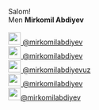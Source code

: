 Salom! <br/>
Men <b>Mirkomil Abdiyev</b> <br/>
<br/>
<a href="https://t.me/mirkomilabdiyev"><img src="https://cdn-icons-png.flaticon.com/512/906/906377.png" width="25"> @mirkomilabdiyev</a><br/>
<a href="https://instagram.com/mirkomilabdiyev"><img src="https://cdn-icons.flaticon.com/png/512/4494/premium/4494489.png?token=exp=1652989955~hmac=988baf692a0b553757f38e249ebb9fa9" width="25"> @mirkomilabdiyev</a><br/>
<a href="https://facebook.com/mirkomilabdiyev"><img src="https://cdn-icons-png.flaticon.com/512/1312/1312139.png" width="25"> @mirkomilabdiyevuz</a><br/>
<a href="https://twitter.com/mirkomilabdiyev"><img src="https://cdn-icons-png.flaticon.com/512/185/185961.png" width="25"> @mirkomilabdiyev</a><br/>
<a href="https://vk.com/mirkomilabdiyev"><img src="https://cdn-icons.flaticon.com/png/512/4494/premium/4494519.png?token=exp=1652990091~hmac=4ebf38dca99243eeaded8ca0a6bd3a5e" width="25">@mirkomilabdiyev</a>
